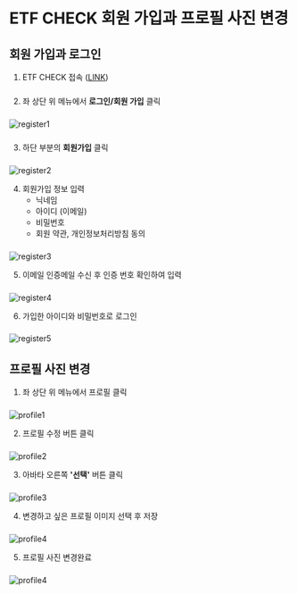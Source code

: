 # ETF CHECK 회원 가입과 프로필 사진 변경  

## 회원 가입과 로그인  
1. ETF CHECK 접속 ([LINK](https://www.etfcheck.co.kr/mobile/main))
###
  
2. 좌 상단 위 메뉴에서 **로그인/회원 가입** 클릭  
###
![register1](https://github.com/jwahn/ksc_ojt_2023/blob/4509c46251550046dde6299d6d96d887ec5fe713/%EA%B3%BC%EC%A0%9C/3%EC%A1%B0/%EA%B3%BC%EC%A0%9C3_%EB%A7%A4%EB%89%B4%EC%96%BC/img/%EA%B9%80%ED%98%95%EC%88%9C_%ED%9A%8C%EC%9B%90%EA%B0%80%EC%9E%85_1.png)  

###

3. 하단 부분의 **회원가입** 클릭
###
![register2](https://github.com/jwahn/ksc_ojt_2023/blob/4509c46251550046dde6299d6d96d887ec5fe713/%EA%B3%BC%EC%A0%9C/3%EC%A1%B0/%EA%B3%BC%EC%A0%9C3_%EB%A7%A4%EB%89%B4%EC%96%BC/img/%EA%B9%80%ED%98%95%EC%88%9C_%ED%9A%8C%EC%9B%90%EA%B0%80%EC%9E%85_2.png)
  

4. 회원가입 정보 입력
    - 닉네임
    - 아이디 (이메일)
    - 비밀번호
    - 회원 약관, 개인정보처리방침 동의
###
![register3](https://github.com/jwahn/ksc_ojt_2023/blob/bd36967e40f3c0ecf92c1a822e197ac33fb9d5c2/%EA%B3%BC%EC%A0%9C/3%EC%A1%B0/%EA%B3%BC%EC%A0%9C3_%EB%A7%A4%EB%89%B4%EC%96%BC/img/%EA%B9%80%ED%98%95%EC%88%9C_%ED%9A%8C%EC%9B%90%EA%B0%80%EC%9E%85_3.png)
    
  
5. 이메일 인증메일 수신 후 인증 번호 확인하여 입력
###
![register4](https://github.com/jwahn/ksc_ojt_2023/blob/bd36967e40f3c0ecf92c1a822e197ac33fb9d5c2/%EA%B3%BC%EC%A0%9C/3%EC%A1%B0/%EA%B3%BC%EC%A0%9C3_%EB%A7%A4%EB%89%B4%EC%96%BC/img/%EA%B9%80%ED%98%95%EC%88%9C_%ED%9A%8C%EC%9B%90%EA%B0%80%EC%9E%85_4.png)
    
  
6. 가입한 아이디와 비밀번호로 로그인 
###
![register5](https://github.com/jwahn/ksc_ojt_2023/blob/bd36967e40f3c0ecf92c1a822e197ac33fb9d5c2/%EA%B3%BC%EC%A0%9C/3%EC%A1%B0/%EA%B3%BC%EC%A0%9C3_%EB%A7%A4%EB%89%B4%EC%96%BC/img/%EA%B9%80%ED%98%95%EC%88%9C_%ED%9A%8C%EC%9B%90%EA%B0%80%EC%9E%85_5.png)
   


## 프로필 사진 변경
1. 좌 상단 위 메뉴에서 프로필 클릭  
###
![profile1](https://github.com/jwahn/ksc_ojt_2023/blob/4509c46251550046dde6299d6d96d887ec5fe713/%EA%B3%BC%EC%A0%9C/3%EC%A1%B0/%EA%B3%BC%EC%A0%9C3_%EB%A7%A4%EB%89%B4%EC%96%BC/img/%EA%B9%80%ED%98%95%EC%88%9C_%ED%94%84%EB%A1%9C%ED%95%84_%EC%88%98%EC%A0%95_1.png)
  
  
2. 프로필 수정 버튼 클릭  
###
![profile2](https://github.com/jwahn/ksc_ojt_2023/blob/4509c46251550046dde6299d6d96d887ec5fe713/%EA%B3%BC%EC%A0%9C/3%EC%A1%B0/%EA%B3%BC%EC%A0%9C3_%EB%A7%A4%EB%89%B4%EC%96%BC/img/%EA%B9%80%ED%98%95%EC%88%9C_%ED%94%84%EB%A1%9C%ED%95%84_%EC%88%98%EC%A0%95_2.png)
  
  
3. 아바타 오른쪽 **'선택'** 버튼 클릭  
###
![profile3](https://github.com/jwahn/ksc_ojt_2023/blob/4509c46251550046dde6299d6d96d887ec5fe713/%EA%B3%BC%EC%A0%9C/3%EC%A1%B0/%EA%B3%BC%EC%A0%9C3_%EB%A7%A4%EB%89%B4%EC%96%BC/img/%EA%B9%80%ED%98%95%EC%88%9C_%ED%94%84%EB%A1%9C%ED%95%84_%EC%88%98%EC%A0%95_3.png)
  
  
4. 변경하고 싶은 프로필 이미지 선택 후 저장  
###
![profile4](https://github.com/jwahn/ksc_ojt_2023/blob/4509c46251550046dde6299d6d96d887ec5fe713/%EA%B3%BC%EC%A0%9C/3%EC%A1%B0/%EA%B3%BC%EC%A0%9C3_%EB%A7%A4%EB%89%B4%EC%96%BC/img/%EA%B9%80%ED%98%95%EC%88%9C_%ED%94%84%EB%A1%9C%ED%95%84_%EC%88%98%EC%A0%95_4.png)
  
    
5. 프로필 사진 변경완료  
###
![profile4](https://github.com/jwahn/ksc_ojt_2023/blob/393e2eff30f5b7e08007b2bd73350c5021459c2f/%EA%B3%BC%EC%A0%9C/3%EC%A1%B0/%EA%B3%BC%EC%A0%9C3_%EB%A7%A4%EB%89%B4%EC%96%BC/img/%EA%B9%80%ED%98%95%EC%88%9C_%ED%94%84%EB%A1%9C%ED%95%84_%EC%88%98%EC%A0%95_5.png)

